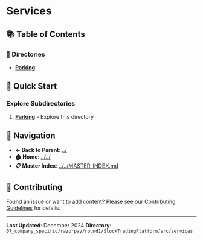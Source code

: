 # Services

## 📚 Table of Contents

### 📁 Directories

- **[Parking](parking/)**

## 🚀 Quick Start

### Explore Subdirectories
1. **[Parking](parking/)** - Explore this directory

## 🔗 Navigation

- **← Back to Parent**: [../](../)
- **🏠 Home**: [../../](../..)
- **📋 Master Index**: [../../MASTER_INDEX.md](../..MASTER_INDEX.md)

## 🤝 Contributing

Found an issue or want to add content? Please see our [Contributing Guidelines](../../CONTRIBUTING.md) for details.

---

**Last Updated**: December 2024
**Directory**: `07_company_specific/razorpay/round1/StockTradingPlatform/src/services`
